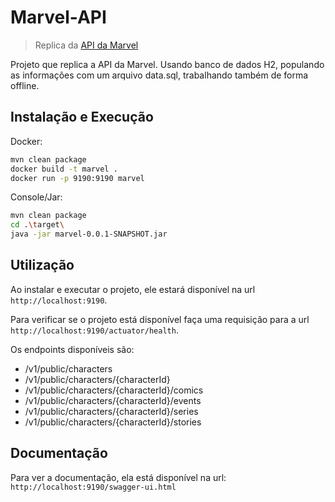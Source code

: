 # Marvel-API
> Replica da [API da Marvel](https://developer.marvel.com/docs#!/public)

Projeto que replica a API da Marvel. Usando banco de dados H2, populando as informações com um arquivo data.sql, trabalhando também de forma offline.


## Instalação e Execução

Docker:

```sh
mvn clean package
docker build -t marvel .
docker run -p 9190:9190 marvel
```

Console/Jar:

```sh
mvn clean package
cd .\target\
java -jar marvel-0.0.1-SNAPSHOT.jar
```


## Utilização

Ao instalar e executar o projeto, ele estará disponível na url `http://localhost:9190`.

Para verificar se o projeto está disponível faça uma requisição para a url `http://localhost:9190/actuator/health`.

Os endpoints disponíveis são:

- /v1/public/characters
- /v1/public/characters/{characterId}
- /v1/public/characters/{characterId}/comics
- /v1/public/characters/{characterId}/events
- /v1/public/characters/{characterId}/series
- /v1/public/characters/{characterId}/stories


## Documentação

Para ver a documentação, ela está disponível na url: `http://localhost:9190/swagger-ui.html`
